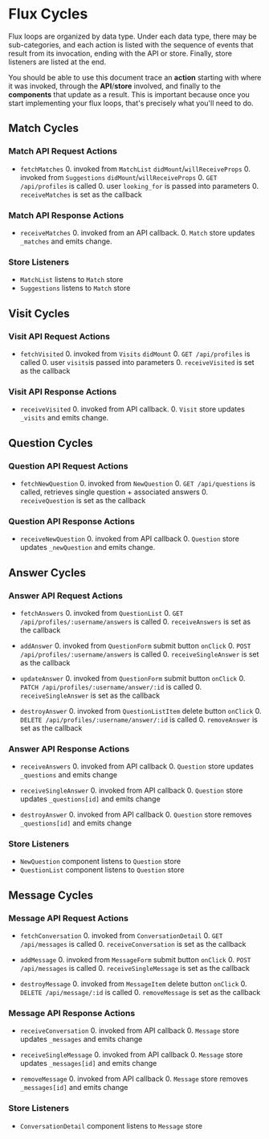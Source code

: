 # Flux Cycles

Flux loops are organized by data type. Under each data type, there may
be sub-categories, and each action is listed with the sequence of events
that result from its invocation, ending with the API or store. Finally,
store listeners are listed at the end.

You should be able to use this document trace an **action** starting
with where it was invoked, through the **API**/**store** involved, and
finally to the **components** that update as a result. This is important
because once you start implementing your flux loops, that's precisely
what you'll need to do.

## Match Cycles

### Match API Request Actions

* `fetchMatches`
  0. invoked from `MatchList` `didMount`/`willReceiveProps`
  0. invoked from `Suggestions` `didMount`/`willReceiveProps`
  0. `GET /api/profiles` is called
  0. user `looking_for` is passed into parameters
  0. `receiveMatches` is set as the callback

### Match API Response Actions

* `receiveMatches`
  0. invoked from an API callback.
  0. `Match` store updates `_matches` and emits change.

### Store Listeners
  * `MatchList` listens to `Match` store
  * `Suggestions` listens to `Match` store

## Visit Cycles

### Visit API Request Actions

* `fetchVisited`
  0. invoked from `Visits` `didMount`
  0. `GET /api/profiles` is called
  0. user `visits`is passed into parameters
  0. `receiveVisited` is set as the callback

### Visit API Response Actions

* `receiveVisited`
  0. invoked from API callback.
  0. `Visit` store updates `_visits` and emits change.

## Question Cycles

### Question API Request Actions

* `fetchNewQuestion`
  0. invoked from `NewQuestion`
  0. `GET /api/questions` is called, retrieves single question + associated answers
  0. `receiveQuestion` is set as the callback

### Question API Response Actions

* `receiveNewQuestion`
  0. invoked from API callback
  0. `Question` store updates `_newQuestion` and emits change.

## Answer Cycles

### Answer API Request Actions

* `fetchAnswers`
  0. invoked from `QuestionList`
  0. `GET /api/profiles/:username/answers` is called
  0. `receiveAnswers` is set as the callback

* `addAnswer`
  0. invoked from `QuestionForm` submit button `onClick`
  0. `POST /api/profiles/:username/answers` is called
  0. `receiveSingleAnswer` is set as the callback

* `updateAnswer`
  0. invoked from `QuestionForm` submit button `onClick`
  0. `PATCH /api/profiles/:username/answer/:id` is called
  0. `receiveSingleAnswer` is set as the callback

* `destroyAnswer`
  0. invoked from `QuestionListItem` delete button `onClick`
  0. `DELETE /api/profiles/:username/answer/:id` is called
  0. `removeAnswer` is set as the callback

### Answer API Response Actions

* `receiveAnswers`
  0. invoked from API callback
  0. `Question` store updates `_questions` and emits change

* `receiveSingleAnswer`
  0. invoked from API callback
  0. `Question` store updates `_questions[id]` and emits change

* `destroyAnswer`
  0. invoked from API callback
  0. `Question` store removes `_questions[id]` and emits change

### Store Listeners
  * `NewQuestion` component listens to `Question` store
  * `QuestionList` component listens to `Question` store


## Message Cycles

### Message API Request Actions

* `fetchConversation`
  0. invoked from `ConversationDetail`
  0. `GET /api/messages` is called
  0. `receiveConversation` is set as the callback

* `addMessage`
  0. invoked from `MessageForm` submit button `onClick`
  0. `POST /api/messages` is called
  0. `receiveSingleMessage` is set as the callback

* `destroyMessage`
  0. invoked from `MessageItem` delete button `onClick`
  0. `DELETE /api/message/:id` is called
  0. `removeMessage` is set as the callback

### Message API Response Actions

* `receiveConversation`
  0. invoked from API callback
  0. `Message` store updates `_messages` and emits change

* `receiveSingleMessage`
  0. invoked from API callback
  0. `Message` store updates `_messages[id]` and emits change

* `removeMessage`
  0. invoked from API callback
  0. `Message` store removes `_messages[id]` and emits change

### Store Listeners
  * `ConversationDetail` component listens to `Message` store

